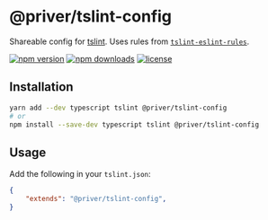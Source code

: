 # @priver/tslint-config

Shareable config for [tslint]. Uses rules from [`tslint-eslint-rules`].

[![npm version](https://img.shields.io/npm/v/@priver/tslint-config.svg)](https://www.npmjs.com/package/@priver/tslint-config)
[![npm downloads](https://img.shields.io/npm/dm/@priver/tslint-config.svg)](https://www.npmjs.com/package/@priver/tslint-config)
[![license](https://img.shields.io/github/license/priver/linters.svg)](https://github.com/priver/linters/blob/master/LICENSE.txt)

## Installation

```bash
yarn add --dev typescript tslint @priver/tslint-config
# or
npm install --save-dev typescript tslint @priver/tslint-config
```

## Usage

Add the following in your `tslint.json`:

```json
{
    "extends": "@priver/tslint-config",
}
```

[tslint]: https://palantir.github.io/tslint/
[`tslint-eslint-rules`]: https://github.com/buzinas/tslint-eslint-rules
